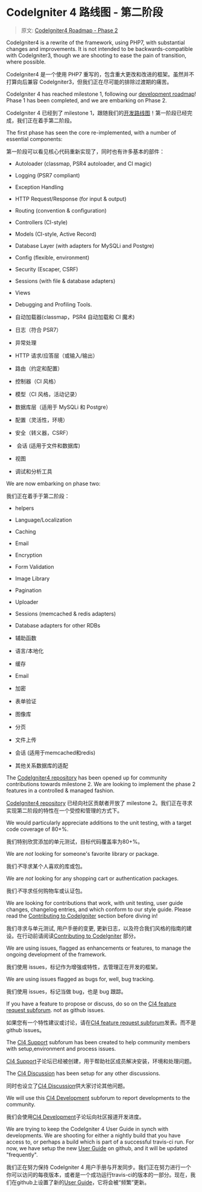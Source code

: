 # CodeIgniter 4 路线图 - 第二阶段

> 原文: [CodeIgniter4 Roadmap - Phase 2](http://forum.codeigniter.com/thread-65543.html)

CodeIgniter4 is a rewrite of the framework, using PHP7, with substantial changes and improvements. It is not intended to be backwards-compatible with CodeIgniter3, though we are shooting to ease the pain of transition, where possible.

CodeIgniter4 是一个使用 PHP7 重写的，包含重大更改和改进的框架。虽然并不打算向后兼容 CodeIgniter3，但我们正在尽可能的排除过渡期的痛苦。

CodeIgniter 4 has reached milestone 1, following our [development roadmap](codeigniter-4-proposed-roadmap.md)! Phase 1 has been completed, and we are embarking on Phase 2.

CodeIgniter 4 已经到了 milestone 1，跟随我们的[开发路线图](codeigniter-4-proposed-roadmap.md)！第一阶段已经完成，我们正在着手第二阶段。

The first phase has seen the core re-implemented, with a number of essential components:

第一阶段可以看见核心代码重新实现了，同时也有许多基本的部件：

*  Autoloader (classmap, PSR4 autoloader, and CI magic)
*  Logging (PSR7 compliant)
*  Exception Handling
*  HTTP Request/Response (for input & output)
*  Routing (convention & configuration)
*  Controllers (CI-style)
*  Models (CI-style, Active Record)
*  Database Layer (with adapters for MySQLi and Postgre)
*  Config (flexible, environment)
*  Security (Escaper, CSRF)
*  Sessions (with file & database adapters)
*  Views
*  Debugging and Profiling Tools.

*  自动加载器(classmap，PSR4 自动加载和 CI 魔术)
*  日志（符合 PSR7）
*  异常处理
*  HTTP 请求/应答层（或输入/输出）
*  路由（约定和配置）
*  控制器（CI 风格）
*  模型（CI 风格，活动记录）
*  数据库层（适用于 MySQLi 和 Postgre）
*  配置（灵活性，环境）
*  安全（转义器，CSRF）
*  会话 (适用于文件和数据库)
*  视图
*  调试和分析工具

We are now embarking on phase two:

我们正在着手于第二阶段：

*  helpers
*  Language/Localization
*  Caching
*  Email
*  Encryption
*  Form Validation
*  Image Library
*  Pagination
*  Uploader
*  Sessions (memcached & redis adapters)
*  Database adapters for other RDBs

*  辅助函数
*  语言/本地化
*  缓存
*  Email
*  加密
*  表单验证
*  图像库
*  分页
*  文件上传
*  会话 (适用于memcached和redis)
*  其他关系数据库的适配

The [CodeIgniter4 repository](https://github.com/bcit-ci/CodeIgniter4) has been opened up for community contributions towards milestone 2. We are looking to implement the phase 2 features in a controlled & managed fashion.

[CodeIgniter4 repository](https://github.com/bcit-ci/CodeIgniter4) 已经向社区贡献者开放了 milestone 2。我们正在寻求实现第二阶段的特性在一个受控和管理的方式下。

We would particularly appreciate additions to the unit testing, with a target code coverage of 80+%.

我们特别欣赏添加的单元测试，目标代码覆盖率为80+%。

We are *not* looking for someone's favorite library or package.

我们*不*寻求某个人喜欢的库或包。

We are *not* looking for any shopping cart or authentication packages.

我们*不*寻求任何购物车或认证包。

We are looking for contributions that work, with unit testing, user guide changes, changelog entries, and which conform to our style guide. Please read the [Contributing to CodeIgniter](https://bcit-ci.github.io/CodeIgniter4/contributing) section before diving in!

我们寻求与单元测试, 用户手册的变更, 更新日志，以及符合我们风格的指南的建设。在行动前请阅读[Contributing to CodeIgniter](https://bcit-ci.github.io/CodeIgniter4/contributing) 部分。

We are using issues, flagged as enhancements or features, to manage the ongoing development of the framework.

我们使用 issues，标记作为增强或特性，去管理正在开发的框架。

We are using issues flagged as bugs for, well, bug tracking.

我们使用 issues，标记当做 bug，也是 bug 跟踪。

If you have a feature to propose or discuss, do so on the [CI4 feature request subforum](https://forum.codeigniter.com/forum-29.html). not as github issues.

如果您有一个特性建议或讨论，请在[CI4 feature request subforum](https://forum.codeigniter.com/forum-29.html)发表。而不是 github issues。

The [CI4 Support](https://forum.codeigniter.com/forum-30.html) subforum has been created to help community members with setup,environment and process issues.

 [CI4 Support](https://forum.codeigniter.com/forum-30.html)子论坛已经被创建，用于帮助社区成员解决安装，环境和处理问题。

The [CI4 Discussion](https://forum.codeigniter.com/forum-31.html) has been setup for any other discussions.

同时也设立了[CI4 Discussion](https://forum.codeigniter.com/forum-31.html)供大家讨论其他问题。

We will use this [CI4 Development](https://forum.codeigniter.com/forum-27.html) subforum to report developments to the community.

我们会使用[CI4 Development](https://forum.codeigniter.com/forum-27.html)子论坛向社区报道开发进度。

We are trying to keep the CodeIgniter 4 User Guide in synch with developments. We are shooting for either a nightly build that you have access to, or perhaps a build which is part of a successful travis-ci run. For now, we have setup the new [User Guide](https://bcit-ci.github.io/CodeIgniter4) on github, and it will be updated "frequently".

我们正在努力保持 CodeIgniter 4 用户手册与开发同步。我们正在努力进行一个你可以访问的每夜版本，或者是一个成功运行travis-ci的版本的一部分。现在，我们在github上设置了新的[User Guide](https://bcit-ci.github.io/CodeIgniter4)，它将会被“频繁”更新。
